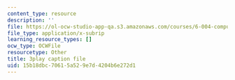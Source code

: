 ```yaml
---
content_type: resource
description: ''
file: https://ol-ocw-studio-app-qa.s3.amazonaws.com/courses/6-004-computation-structures-spring-2017/15b18dbc70615a529e7d4204b6e272d1_muLn57VrGAA.vtt
file_type: application/x-subrip
learning_resource_types: []
ocw_type: OCWFile
resourcetype: Other
title: 3play caption file
uid: 15b18dbc-7061-5a52-9e7d-4204b6e272d1
---
```

